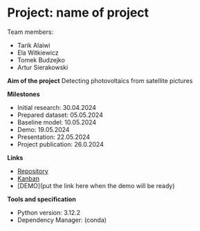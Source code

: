 # Project: name of project
Team members:
- Tarik Alaiwi
- Ela Witkiewicz
- Tomek Budzejko
- Artur Sierakowski

**Aim of the project**
Detecting photovoltaics from satellite pictures

**Milestones**
- Initial research: 30.04.2024 
- Prepared dataset: 05.05.2024 
- Baseline model: 10.05.2024 
- Demo: 19.05.2024 
- Presentation: 22.05.2024 
- Project publication: 26.0.2024 

**Links**
- [Repository](https://github.com/knsiczarnamagia/yolo.git)
- [Kanban](https://github.com/users/knsiczarnamagia/projects/11/views/8)
- [DEMO](put the link here when the demo will be ready)

**Tools and specification**
- Python version: 3.12.2
- Dependency Manager: (conda)